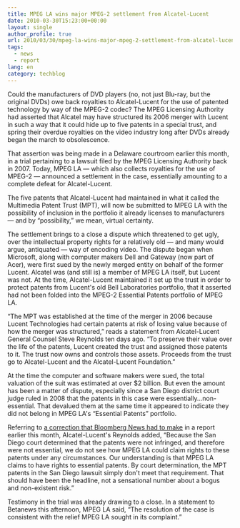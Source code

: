 ```yaml
---
title: MPEG LA wins major MPEG-2 settlement from Alcatel-Lucent
date: 2010-03-30T15:23:00+00:00
layout: single
author_profile: true
url: 2010/03/30/mpeg-la-wins-major-mpeg-2-settlement-from-alcatel-lucent/
tags:
  - news
  - report
lang: en
category: techblog
---
```

Could the manufacturers of DVD players (no, not just Blu-ray, but the original DVDs) owe back royalties to Alcatel-Lucent for the use of patented technology by way of the MPEG-2 codec? The MPEG Licensing Authority had asserted that Alcatel may have structured its 2006 merger with Lucent in such a way that it could hide up to five patents in a special trust, and spring their overdue royalties on the video industry long after DVDs already began the march to obsolescence.

That assertion was being made in a Delaware courtroom earlier this month, in a trial pertaining to a lawsuit filed by the MPEG Licensing Authority back in 2007. Today, MPEG LA &#8212; which also collects royalties for the use of MPEG-2 &#8212; announced a settlement in the case, essentially amounting to a complete defeat for Alcatel-Lucent.

The five patents that Alcatel-Lucent had maintained in what it called the Multimedia Patent Trust (MPT), will now be submitted to MPEG LA with the possibility of inclusion in the portfolio it already licenses to manufacturers &#8212; and by &#8220;possibility,&#8221; we mean, virtual certainty.

The settlement brings to a close a dispute which threatened to get ugly, over the intellectual property rights for a relatively old &#8212; and many would argue, antiquated &#8212; way of encoding video. The dispute began when Microsoft, along with computer makers Dell and Gateway (now part of Acer), were first sued by the newly merged entity on behalf of the former Lucent. Alcatel was (and still is) a member of MPEG LA itself, but Lucent was not. At the time, Alcatel-Lucent maintained it set up the trust in order to protect patents from Lucent's old Bell Laboratories portfolio, that it asserted had not been folded into the MPEG-2 Essential Patents portfolio of MPEG LA.

&#8220;The MPT was established at the time of the merger in 2006 because Lucent Technologies had certain patents at risk of losing value because of how the merger was structured,&#8221; reads a statement from Alcatel-Lucent General Counsel Steve Reynolds ten days ago. &#8220;To preserve their value over the life of the patents, Lucent created the trust and assigned those patents to it. The trust now owns and controls those assets. Proceeds from the trust go to Alcatel-Lucent and the Alcatel-Lucent Foundation.&#8221;

At the time the computer and software makers were sued, the total valuation of the suit was estimated at over $2 billion. But even the amount has been a matter of dispute, especially since a San Diego district court judge ruled in 2008 that the patents in this case were essentially&#8230;non-essential. That devalued them at the same time it appeared to indicate they did not belong in MPEG LA's &#8220;Essential Patents&#8221; portfolio.

Referring to [a correction that Bloomberg News had to make](http://www.bloomberg.com/apps/news?pid=20601204&sid=aVrYUc9cWAks) in a report earlier this month, Alcatel-Lucent's Reynolds added, &#8220;Because the San Diego court determined that the patents were not infringed, and therefore were not essential, we do not see how MPEG LA could claim rights to these patents under any circumstances. Our understanding is that MPEG LA claims to have rights to essential patents. By court determination, the MPT patents in the San Diego lawsuit simply don't meet that requirement. That should have been the headline, not a sensational number about a bogus and non-existent risk.&#8221;

Testimony in the trial was already drawing to a close. In a statement to Betanews this afternoon, MPEG LA said, &#8220;The resolution of the case is consistent with the relief MPEG LA sought in its complaint.&#8221;